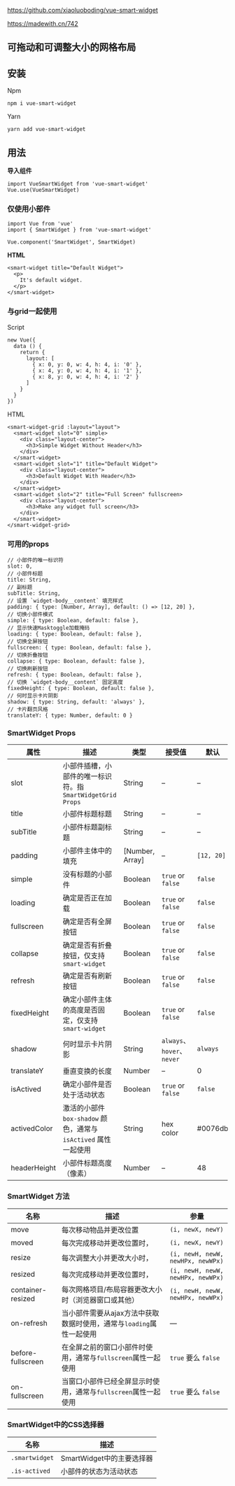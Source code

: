 https://github.com/xiaoluoboding/vue-smart-widget

https://madewith.cn/742



## 可拖动和可调整大小的网格布局



## 安装

Npm

```
npm i vue-smart-widget
```

Yarn

```
yarn add vue-smart-widget
```

## 用法

**导入组件**

```
import VueSmartWidget from 'vue-smart-widget'
Vue.use(VueSmartWidget)
```

### 仅使用小部件

```
import Vue from 'vue'
import { SmartWidget } from 'vue-smart-widget'

Vue.component('SmartWidget', SmartWidget)
```

**HTML**

```
<smart-widget title="Default Widget">
  <p>
    It's default widget.
  </p>
</smart-widget>
```

### 与grid一起使用

Script

```
new Vue({
  data () {
    return {
      layout: [
        { x: 0, y: 0, w: 4, h: 4, i: '0' },
        { x: 4, y: 0, w: 4, h: 4, i: '1' },
        { x: 8, y: 0, w: 4, h: 4, i: '2' }
      ]
    }
  }
})
```

HTML

```
<smart-widget-grid :layout="layout">
  <smart-widget slot="0" simple>
    <div class="layout-center">
      <h3>Simple Widget Without Header</h3>
    </div>
  </smart-widget>
  <smart-widget slot="1" title="Default Widget">
    <div class="layout-center">
      <h3>Default Widget With Header</h3>
    </div>
  </smart-widget>
  <smart-widget slot="2" title="Full Screen" fullscreen>
    <div class="layout-center">
      <h3>Make any widget full screen</h3>
    </div>
  </smart-widget>
</smart-widget-grid>
```

### 可用的props

```
// 小部件的唯一标识符
slot: 0,
// 小部件标题
title: String,
// 副标题
subTitle: String,
// 设置 `widget-body__content` 填充样式
padding: { type: [Number, Array], default: () => [12, 20] },
// 切换小部件模式
simple: { type: Boolean, default: false },
// 显示快速Masktoggle加载掩码
loading: { type: Boolean, default: false },
// 切换全屏按钮
fullscreen: { type: Boolean, default: false },
// 切换折叠按钮
collapse: { type: Boolean, default: false },
// 切换刷新按钮
refresh: { type: Boolean, default: false },
// 切换 `widget-body__content` 固定高度
fixedHeight: { type: Boolean, default: false },
// 何时显示卡片阴影
shadow: { type: String, default: 'always' },
// 卡片翻页风格
translateY: { type: Number, default: 0 }
```

### SmartWidget Props

| 属性         | 描述                                                         | 类型            | 接受值                     | 默认       |
| ------------ | ------------------------------------------------------------ | --------------- | -------------------------- | ---------- |
| slot         | 小部件插槽，小部件的唯一标识符。指`SmartWidgetGrid Props`    | String          | –                          | –          |
| title        | 小部件标题标题                                               | String          | –                          | –          |
| subTitle     | 小部件标题副标题                                             | String          | –                          | –          |
| padding      | 小部件主体中的填充                                           | [Number, Array] | –                          | `[12, 20]` |
| simple       | 没有标题的小部件                                             | Boolean         | `true` or `false`          | `false`    |
| loading      | 确定是否正在加载                                             | Boolean         | `true` or `false`          | `false`    |
| fullscreen   | 确定是否有全屏按钮                                           | Boolean         | `true` or `false`          | `false`    |
| collapse     | 确定是否有折叠按钮，仅支持 `smart-widget`                    | Boolean         | `true` or `false`          | `false`    |
| refresh      | 确定是否有刷新按钮                                           | Boolean         | `true` or `false`          | `false`    |
| fixedHeight  | 确定小部件主体的高度是否固定，仅支持 `smart-widget`          | Boolean         | `true` or `false`          | `false`    |
| shadow       | 何时显示卡片阴影                                             | String          | `always`、`hover`、`never` | `always`   |
| translateY   | 垂直变换的长度                                               | Number          | –                          | 0          |
| isActived    | 确定小部件是否处于活动状态                                   | Boolean         | `true` or `false`          | `false`    |
| activedColor | 激活的小部件 `box-shadow` 颜色，通常与`isActived` 属性一起使用 | String          | hex color                  | #0076db    |
| headerHeight | 小部件标题高度（像素）                                       | Number          | –                          | 48         |

### SmartWidget 方法

| 名称              | 描述                                                         | 参量                              |
| ----------------- | ------------------------------------------------------------ | --------------------------------- |
| move              | 每次移动物品并更改位置                                       | `(i, newX, newY)`                 |
| moved             | 每次完成移动并更改位置时，                                   | `(i, newX, newY)`                 |
| resize            | 每次调整大小并更改大小时，                                   | `(i, newH, newW, newHPx, newWPx)` |
| resized           | 每次完成移动并更改位置时，                                   | `(i, newH, newW, newHPx, newWPx)` |
| container-resized | 每次网格项目/布局容器更改大小时（浏览器窗口或其他）          | `(i, newH, newW, newHPx, newWPx)` |
| on-refresh        | 当小部件需要从ajax方法中获取数据时使用，通常与`loading`属性一起使用 | —                                 |
| before-fullscreen | 在全屏之前的窗口小部件时使用，通常与`fullscreen`属性一起使用 | `true` 要么 `false`               |
| on-fullscreen     | 当窗口小部件已经全屏显示时使用，通常与`fullscreen`属性一起使用 | `true` 要么 `false`               |

### SmartWidget中的CSS选择器

| 名称           | 描述                      |
| -------------- | ------------------------- |
| `.smartwidget` | SmartWidget中的主要选择器 |
| `.is-actived`  | 小部件的状态为活动状态    |